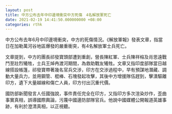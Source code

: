 ```yaml
---
layout: post
title: 中方公布去年中印邊境衝突中方死傷　4名解放軍死亡
date: 2021-02-19 14:41:50.000000000 +08:00
categories: rthk
---
```


中方公布去年6月中印邊境衝突，中方的死傷情況。《解放軍報》發表文章，指當日在加勒萬河谷地區爆發的嚴重衝突，有4名解放軍士兵死亡。

文章提到，中方的團長祁發寶頭部遭到重創，營長陳紅軍、士兵陳祥榕及肖思遠戰鬥至壯烈犧牲，士兵王焯冉渡河期間，為救助戰友犧牲。文章又指印度部隊當日越線搭設帳篷，祁發寶帶著幾名官兵交涉，印方在交涉過程中，早有預謀地潛藏、調動大量兵力，並用鋼管、棍棒、石塊發起攻擊，其後中方增援隊伍趕到，擊潰驅離印方，遺下大量越線和傷亡人員，印方付出沉重代價。

國防部新聞發言人任國強說，事件責任完全在印方，又指印方多次渲染炒作，歪曲事實真相，誤導國際輿論，污蔑中國邊防部隊官兵。他說中國媒體公開報道英雄事跡，有利於澄清真相，以正視聽。

